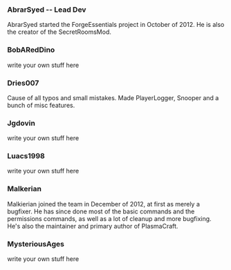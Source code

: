 ### AbrarSyed  -- Lead Dev
AbrarSyed started the ForgeEssentials project in October of 2012. He is also the creator of the SecretRoomsMod.

### BobARedDino
write your own stuff here

### Dries007
Cause of all typos and small mistakes. 
Made PlayerLogger, Snooper and a bunch of misc features.

### Jgdovin
write your own stuff here

### Luacs1998
write your own stuff here

### Malkerian
Malkierian joined the team in December of 2012, at first as merely a bugfixer.  He has since done most of the basic commands and the permissions commands, as well as a lot of cleanup and more bugfixing.  He's also the maintainer and primary author of PlasmaCraft.

### MysteriousAges
write your own stuff here